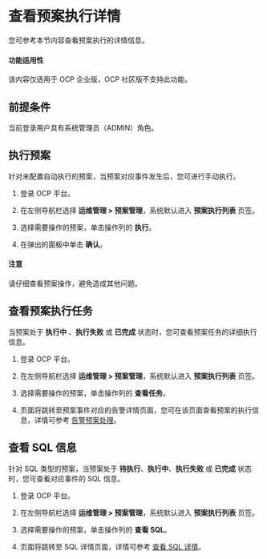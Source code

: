 # 查看预案执行详情

您可参考本节内容查看预案执行的详情信息。

<main id="notice" type='notice'>
<h4>功能适用性</h4>
<p>该内容仅适用于 OCP 企业版，OCP 社区版不支持此功能。</p>
</main>

## 前提条件

当前登录用户具有系统管理员（ADMIN）角色。

## 执行预案

针对未配置自动执行的预案，当预案对应事件发生后，您可进行手动执行。

1. 登录 OCP 平台。

2. 在左侧导航栏选择 **运维管理 > 预案管理**，系统默认进入 **预案执行列表** 页签。

3. 选择需要操作的预案，单击操作列的 **执行**。

4. 在弹出的面板中单击 **确认**。

<main id="notice" type='notice'>
<h4>注意</h4>
<p>请仔细查看预案操作，避免造成其他问题。</p>
</main>

## 查看预案执行任务

当预案处于 **执行中** 、**执行失败** 或 **已完成** 状态时，您可查看预案任务的详细执行信息。

1. 登录 OCP 平台。

2. 在左侧导航栏选择 **运维管理 > 预案管理**，系统默认进入 **预案执行列表** 页签。

3. 选择需要操作的预案，单击操作列的 **查看任务**。

4. 页面将跳转至预案事件对应的告警详情页面，您可在该页面查看预案的执行信息，详情可参考 [告警预案处理](../../1900.reference-guide/100.alarm-reference/500.appendix/400.execute-the-plan.md)。

## 查看 SQL 信息

针对 SQL 类型的预案，当预案处于 **待执行**、**执行中**、**执行失败** 或 **已完成** 状态时，您可查看对应事件的 SQL 信息。

1. 登录 OCP 平台。

2. 在左侧导航栏选择 **运维管理 > 预案管理**，系统默认进入 **预案执行列表** 页签。

3. 选择需要操作的预案，单击操作列的 **查看 SQL**。

4. 页面将跳转至 SQL 详情页面，详情可参考 [查看 SQL 详情](../../1000.diagnosis-and-tuning-fuctions/100.manage-sql-diagnosis/1000.view-sql-details.md)。
